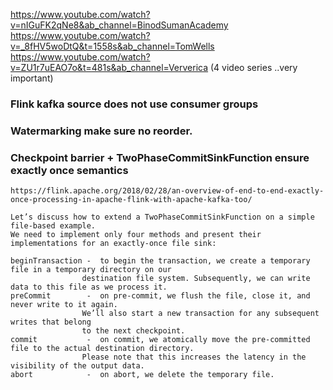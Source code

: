 https://www.youtube.com/watch?v=nIGuFK2qNe8&ab_channel=BinodSumanAcademy
https://www.youtube.com/watch?v=_8fHV5woDtQ&t=1558s&ab_channel=TomWells
https://www.youtube.com/watch?v=ZU1r7uEAO7o&t=481s&ab_channel=Ververica (4 video series ..very important)

### Flink kafka source does not use consumer groups

### Watermarking make sure no reorder.

### Checkpoint barrier + TwoPhaseCommitSinkFunction ensure exactly once semantics
    https://flink.apache.org/2018/02/28/an-overview-of-end-to-end-exactly-once-processing-in-apache-flink-with-apache-kafka-too/

    Let’s discuss how to extend a TwoPhaseCommitSinkFunction on a simple file-based example. 
    We need to implement only four methods and present their implementations for an exactly-once file sink:

    beginTransaction -  to begin the transaction, we create a temporary file in a temporary directory on our 
                    destination file system. Subsequently, we can write data to this file as we process it.
    preCommit        -  on pre-commit, we flush the file, close it, and never write to it again. 
                    We’ll also start a new transaction for any subsequent writes that belong 
                    to the next checkpoint.
    commit           -  on commit, we atomically move the pre-committed file to the actual destination directory.
                    Please note that this increases the latency in the visibility of the output data.
    abort            -  on abort, we delete the temporary file.


